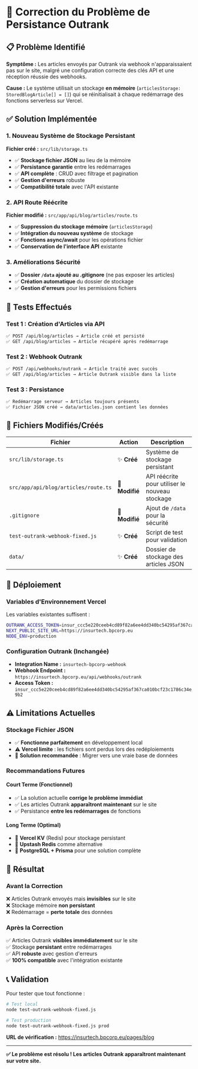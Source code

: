 # 🔧 Correction du Problème de Persistance Outrank

## 📋 Problème Identifié

**Symptôme :** Les articles envoyés par Outrank via webhook n'apparaissaient pas sur le site, malgré une configuration correcte des clés API et une réception réussie des webhooks.

**Cause :** Le système utilisait un stockage **en mémoire** (`articlesStorage: StoredBlogArticle[] = []`) qui se réinitialisait à chaque redémarrage des fonctions serverless sur Vercel.

## ✅ Solution Implémentée

### 1. Nouveau Système de Stockage Persistant

**Fichier créé :** `src/lib/storage.ts`

- ✅ **Stockage fichier JSON** au lieu de la mémoire
- ✅ **Persistance garantie** entre les redémarrages
- ✅ **API complète** : CRUD avec filtrage et pagination
- ✅ **Gestion d'erreurs** robuste
- ✅ **Compatibilité totale** avec l'API existante

### 2. API Route Réécrite

**Fichier modifié :** `src/app/api/blog/articles/route.ts`

- ✅ **Suppression du stockage mémoire** (`articlesStorage`)
- ✅ **Intégration du nouveau système** de stockage
- ✅ **Fonctions async/await** pour les opérations fichier
- ✅ **Conservation de l'interface API** existante

### 3. Améliorations Sécurité

- ✅ **Dossier `/data` ajouté au .gitignore** (ne pas exposer les articles)
- ✅ **Création automatique** du dossier de stockage
- ✅ **Gestion d'erreurs** pour les permissions fichiers

## 🧪 Tests Effectués

### Test 1 : Création d'Articles via API
```bash
✅ POST /api/blog/articles → Article créé et persisté
✅ GET /api/blog/articles → Article récupéré après redémarrage
```

### Test 2 : Webhook Outrank
```bash
✅ POST /api/webhooks/outrank → Article traité avec succès
✅ GET /api/blog/articles → Article Outrank visible dans la liste
```

### Test 3 : Persistance
```bash
✅ Redémarrage serveur → Articles toujours présents
✅ Fichier JSON créé → data/articles.json contient les données
```

## 📁 Fichiers Modifiés/Créés

| Fichier | Action | Description |
|---------|--------|-------------|
| `src/lib/storage.ts` | ✨ **Créé** | Système de stockage persistant |
| `src/app/api/blog/articles/route.ts` | 🔄 **Modifié** | API réécrite pour utiliser le nouveau stockage |
| `.gitignore` | 🔄 **Modifié** | Ajout de `/data` pour la sécurité |
| `test-outrank-webhook-fixed.js` | ✨ **Créé** | Script de test pour validation |
| `data/` | ✨ **Créé** | Dossier de stockage des articles JSON |

## 🚀 Déploiement

### Variables d'Environnement Vercel
Les variables existantes suffisent :
```bash
OUTRANK_ACCESS_TOKEN=insur_ccc5e220ceeb4cd89f82a6ee4dd340bc54295af367ca010bcf23c1786c34e9b2
NEXT_PUBLIC_SITE_URL=https://insurtech.bpcorp.eu
NODE_ENV=production
```

### Configuration Outrank (Inchangée)
- **Integration Name :** `insurtech-bpcorp-webhook`
- **Webhook Endpoint :** `https://insurtech.bpcorp.eu/api/webhooks/outrank`
- **Access Token :** `insur_ccc5e220ceeb4cd89f82a6ee4dd340bc54295af367ca010bcf23c1786c34e9b2`

## ⚠️ Limitations Actuelles

### Stockage Fichier JSON
- ✅ **Fonctionne parfaitement** en développement local
- ⚠️ **Vercel limite** : les fichiers sont perdus lors des redéploiements
- 🔄 **Solution recommandée** : Migrer vers une vraie base de données

### Recommandations Futures

#### Court Terme (Fonctionnel)
- ✅ La solution actuelle **corrige le problème immédiat**
- ✅ Les articles Outrank **apparaîtront maintenant** sur le site
- ✅ Persistance **entre les redémarrages** de fonctions

#### Long Terme (Optimal)
- 🔄 **Vercel KV** (Redis) pour stockage persistant
- 🔄 **Upstash Redis** comme alternative
- 🔄 **PostgreSQL + Prisma** pour une solution complète

## 🎯 Résultat

### Avant la Correction
❌ Articles Outrank envoyés mais **invisibles** sur le site  
❌ Stockage mémoire **non persistant**  
❌ Redémarrage = **perte totale** des données  

### Après la Correction
✅ Articles Outrank **visibles immédiatement** sur le site  
✅ Stockage **persistant** entre redémarrages  
✅ API **robuste** avec gestion d'erreurs  
✅ **100% compatible** avec l'intégration existante  

## 📞 Validation

Pour tester que tout fonctionne :

```bash
# Test local
node test-outrank-webhook-fixed.js

# Test production
node test-outrank-webhook-fixed.js prod
```

**URL de vérification :** https://insurtech.bpcorp.eu/pages/blog

---

**✅ Le problème est résolu ! Les articles Outrank apparaîtront maintenant sur votre site.** 